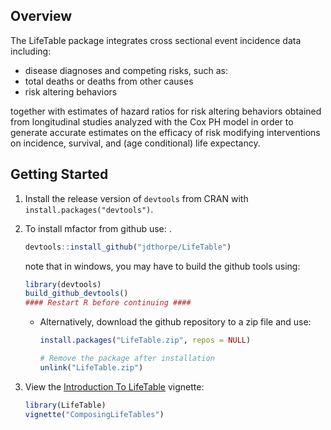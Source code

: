 
## Overview

The LifeTable package integrates cross sectional event incidence data including:

 - disease diagnoses and competing risks, such as:
 - total deaths or deaths from other causes
 - risk altering behaviors

together with estimates of hazard ratios for risk altering behaviors obtained 
from longitudinal studies analyzed with the Cox PH model in order to generate 
accurate estimates on the efficacy of risk modifying interventions on 
incidence, survival, and (age conditional) life expectancy.

## Getting Started

1. Install the release version of `devtools` from CRAN with `install.packages("devtools")`.

2. To install mfactor from github use: .


    ```R
    devtools::install_github("jdthorpe/LifeTable")
    ```

    note that in windows, you may have to build the github tools using: 


    ```R
    library(devtools)
    build_github_devtools()
    #### Restart R before continuing ####
    ```

    * Alternatively, download the github repository to a zip file and use:

        ```R
        install.packages("LifeTable.zip", repos = NULL)

        # Remove the package after installation
        unlink("LifeTable.zip")
        ```

3. View the [Introduction To LifeTable](http://htmlpreview.github.io/?https://github.com/jdthorpe/LifeTable/blob/master/inst/doc/ComposingLifeTables.html)  vignette:

	```R
	library(LifeTable)
	vignette("ComposingLifeTables")
	```

